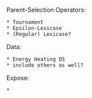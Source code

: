 Parent-Selection Operators:
	
	* Tournament
	* Epsilon-Lexicase
	* (Regular) Lexicase?

Data:
	
	* Energy Heating DS
	* include others as well?

Expose:

	* 

	
